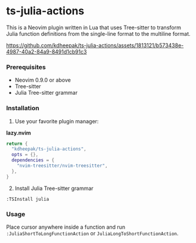 # ts-julia-actions

This is a Neovim plugin written in Lua that uses Tree-sitter to transform Julia function definitions from the single-line format to the multiline format.

https://github.com/kdheepak/ts-julia-actions/assets/1813121/b573438e-4987-40a2-84a9-8491d1cb91c3

### Prerequisites

- Neovim 0.9.0 or above
- Tree-sitter
- Julia Tree-sitter grammar

### Installation

1. Use your favorite plugin manager:

**lazy.nvim**

```lua
return {
  "kdheepak/ts-julia-actions",
  opts = {},
  dependencies = {
    "nvim-treesitter/nvim-treesitter",
  },
}
```

2. Install Julia Tree-sitter grammar

```vim
:TSInstall julia
```

### Usage

Place cursor anywhere inside a function and run `:JuliaShortToLongFunctionAction` or `JuliaLongToShortFunctionAction`.
